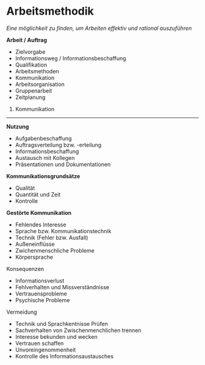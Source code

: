 Arbeitsmethodik
===============

*Eine möglichkeit zu finden, um Arbeiten effektiv und rational auszuführen*

**Arbeit / Auftrag**

- Zielvorgabe
- Informationsweg / Informationsbeschaffung
- Qualifikation
- Arbeitsmethoden
- Kommunikation
- Arbeitsorganisation
- Gruppenarbeit
- Zeitplanung

1. Kommunikation
---

**Nutzung**

- Aufgabenbeschaffung
- Auftragsverteilung bzw. -erteilung
- Informationsbeschaffung
- Austausch mit Kollegen
- Präsentationen und Dokumentationen

**Kommunikationsgrundsätze**

- Qualität
- Quantität und Zeit
- Kontrolle

**Gestörte Kommunikation**

- Fehlendes Interesse
- Sprache bzw. Kommunikationstechnik
- Technik (Fehler bzw. Ausfall)
- Außeneinflüsse
- Zwichenmenschliche Probleme
- Körpersprache

Konsequenzen

- Informationsverlust
- Fehlverhalten und Missverständnisse
- Vertrauensprobleme
- Psychische Probleme

Vermeidung

- Technik und Sprachkentnisse Prüfen
- Sachverhalten von Zwischenmenchlichen trennen
- Interesse bekunden und wecken
- Vertrauen schaffen
- Unvoreingenommenheit
- Kontrolle des Informationsaustausches
